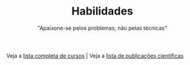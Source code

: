 ﻿---
# An instance of the Featurette widget.
# Documentation: https://wowchemy.com/docs/page-builder/
widget: featurette

# This file represents a page section.
headless: true

# Order that this section appears on the page.
weight: 30

title: Habilidades
subtitle: '"Apaixone-se pelos problemas, não pelas técnicas"'

# Showcase personal skills or business features.
# - Add/remove as many `feature` blocks below as you like.
# - For available icons, see: https://wowchemy.com/docs/page-builder/#icons
feature:
  - description: Planilhas eletrônicas
    icon: table-list
    icon_pack: fas
    name: Excel
  - description: Programação para análise de dados
    icon: r-project
    icon_pack: fab
    name: R
  - description: Programação para análise de dados
    icon: python
    icon_pack: fab
    name: Python
  - description: Geoprocessamento
    icon: earth
    icon_pack: fas
    name: QGIS
  - description: Modelagem hidrodinâmica
    icon: water
    icon_pack: fas
    name: Delft3D
  - description: Modelagem hidrodinâmica
    icon: water
    icon_pack: fas
    name: HEC-RAS
  - description: 
    icon: 
    icon_pack:
    name: 
  - description: Relatórios técnicos e artigos científicos
    icon: file-lines
    icon_pack: far
    name: Escrita técnica

  #- name: Mais cursos
  #  description: lista
  #  icon: book-open-reader
  #  icon_pack: fas

# Uncomment to use emoji icons.
#- icon: ":smile:"
#  icon_pack: "emoji"
#  name: "Emojiness"
#  description: "100%"

# Uncomment to use custom SVG icons.
# Place your custom SVG icon in `assets/media/icons/`.
# Reference the SVG icon name (without `.svg` extension) in the `icon` field.
# For example, reference `assets/media/icons/xyz.svg` as `icon: 'xyz'`
#- icon: "your-custom-icon-name"
#  icon_pack: "custom"
#  name: "Surfing"
#  description: "90%"
---


##
##
Veja a [lista completa de cursos](./post/cursos)   |    Veja a [lista de publicações científicas](./publication/)
